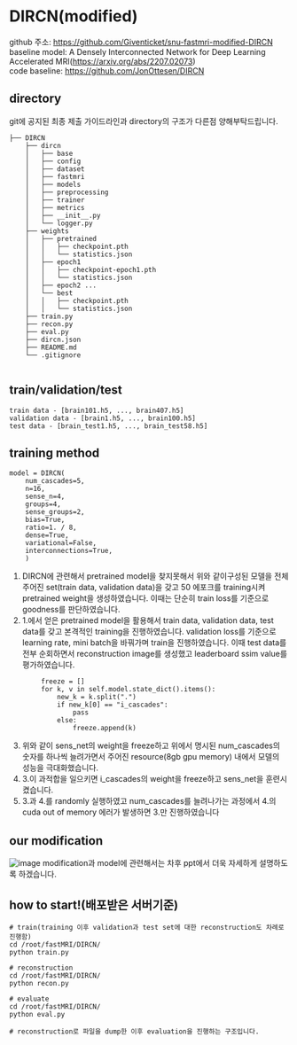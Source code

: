 
# DIRCN(modified)
github 주소: https://github.com/Giventicket/snu-fastmri-modified-DIRCN
<br/>
baseline model: A Densely Interconnected Network for Deep Learning Accelerated MRI(https://arxiv.org/abs/2207.02073)
<br/>
code baseline: https://github.com/JonOttesen/DIRCN
## directory

git에 공지된 최종 제출 가이드라인과 directory의 구조가 다른점 양해부탁드립니다.
```
├── DIRCN
    ├── dircn
    │   ├── base
    │   ├── config
    │   ├── dataset
    │   ├── fastmri
    │   ├── models
    │   ├── preprocessing
    │   ├── trainer
    │   ├── metrics
    │   ├── __init__.py
    │   └── logger.py
    ├── weights
    │   ├── pretrained
    │   │   ├── checkpoint.pth
    │   │   └── statistics.json
    │   ├── epoch1
    │   │   ├── checkpoint-epoch1.pth
    │   │   └── statistics.json
    │   ├── epoch2 ...
    │   └── best
    │   │   ├── checkpoint.pth
    │   │   └── statistics.json
    ├── train.py
    ├── recon.py
    ├── eval.py
    ├── dircn.json
    ├── README.md
    └── .gitignore
        
```

## train/validation/test
```
train data - [brain101.h5, ..., brain407.h5]
validation data - [brain1.h5, ..., brain100.h5]
test data - [brain_test1.h5, ..., brain_test58.h5]
```

## training method
```
model = DIRCN(
    num_cascades=5,
    n=16,
    sense_n=4,
    groups=4,
    sense_groups=2,
    bias=True,
    ratio=1. / 8,
    dense=True,
    variational=False,
    interconnections=True,
    )
```
1. DIRCN에 관련해서 pretrained model을 찾지못해서 위와 같이구성된 모델을 전체 주어진 set(train data, validation data)을 갖고 50 에포크를 training시켜 pretrained weight을 생성하였습니다. 이때는 단순히 train loss를 기준으로 goodness를 판단하였습니다.
2. 1.에서 얻은 pretrained model을 활용해서 train data, validation data, test data를 갖고 본격적인 training을 진행하였습니다. validation loss를 기준으로 learning rate, mini batch을 바꿔가며 train을 진행하였습니다. 이때 test data를 전부 순회하면서 reconstruction image를 생성했고 leaderboard ssim value를 평가하였습니다.
```
        freeze = []
        for k, v in self.model.state_dict().items():
            new_k = k.split(".")
            if new_k[0] == "i_cascades":
                pass
            else:
                freeze.append(k)
```
3. 위와 같이 sens_net의 weight을 freeze하고 위에서 명시된 num_cascades의 숫자를 하나씩 늘려가면서 주어진 resource(8gb gpu memory) 내에서 모델의 성능을 극대화했습니다.
4. 3.이 과적합을 일으키면 i_cascades의 weight을 freeze하고 sens_net을 훈련시켰습니다.
5. 3.과 4.를 randomly 실행하였고 num_cascades를 늘려나가는 과정에서 4.의 cuda out of memory 에러가 발생하면 3.만 진행하였습니다

## our modification
![image](https://user-images.githubusercontent.com/39179946/185732142-44dcc3fb-d541-4b9d-bbc0-222c3e613780.png)
modification과 model에 관련해서는 차후 ppt에서 더욱 자세하게 설명하도록 하겠습니다.

## how to start!(배포받은 서버기준)
```
# train(training 이후 validation과 test set에 대한 reconstruction도 차례로 진행함)
cd /root/fastMRI/DIRCN/
python train.py

# reconstruction
cd /root/fastMRI/DIRCN/
python recon.py

# evaluate
cd /root/fastMRI/DIRCN/
python eval.py

# reconstruction로 파일을 dump한 이후 evaluation을 진행하는 구조입니다.
```
